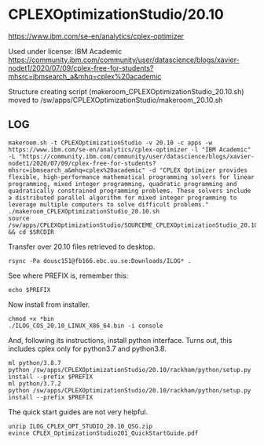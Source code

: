 CPLEXOptimizationStudio/20.10
========================

<https://www.ibm.com/se-en/analytics/cplex-optimizer>

Used under license:
IBM Academic
<https://community.ibm.com/community/user/datascience/blogs/xavier-nodet1/2020/07/09/cplex-free-for-students?mhsrc=ibmsearch_a&mhq=cplex%20academic>

Structure creating script (makeroom_CPLEXOptimizationStudio_20.10.sh) moved to /sw/apps/CPLEXOptimizationStudio/makeroom_20.10.sh

LOG
---

    makeroom.sh -t CPLEXOptimizationStudio -v 20.10 -c apps -w https://www.ibm.com/se-en/analytics/cplex-optimizer -l "IBM Academic" -L "https://community.ibm.com/community/user/datascience/blogs/xavier-nodet1/2020/07/09/cplex-free-for-students?mhsrc=ibmsearch_a&mhq=cplex%20academic" -d "CPLEX Optimizer provides flexible, high-performance mathematical programming solvers for linear programming, mixed integer programming, quadratic programming and quadratically constrained programming problems. These solvers include a distributed parallel algorithm for mixed integer programming to leverage multiple computers to solve difficult problems."
    ./makeroom_CPLEXOptimizationStudio_20.10.sh 
    source /sw/apps/CPLEXOptimizationStudio/SOURCEME_CPLEXOptimizationStudio_20.10 && cd $SRCDIR

Transfer over 20.10 files retrieved to desktop.

    rsync -Pa dousc151@fb166.ebc.uu.se:Downloads/ILOG* .

See where PREFIX is, remember this:

    echo $PREFIX

Now install from installer.

    chmod +x *bin
    ./ILOG_COS_20.10_LINUX_X86_64.bin -i console

And, following its instructions, install python interface. Turns out, this includes cplex only for python3.7 and python3.8.


    ml python/3.8.7
    python /sw/apps/CPLEXOptimizationStudio/20.10/rackham/python/setup.py install --prefix $PREFIX
    ml python/3.7.2
    python /sw/apps/CPLEXOptimizationStudio/20.10/rackham/python/setup.py install --prefix $PREFIX

The quick start guides are not very helpful.

    unzip ILOG_CPLEX_OPT_STUDIO_20.10_QSG.zip 
    evince CPLEX_OptimizationStudio201_QuickStartGuide.pdf
